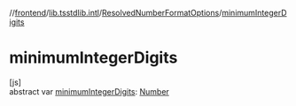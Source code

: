 //[frontend](../../../index.md)/[lib.tsstdlib.intl](../index.md)/[ResolvedNumberFormatOptions](index.md)/[minimumIntegerDigits](minimum-integer-digits.md)

# minimumIntegerDigits

[js]\
abstract var [minimumIntegerDigits](minimum-integer-digits.md): [Number](https://kotlinlang.org/api/latest/jvm/stdlib/kotlin/-number/index.html)
